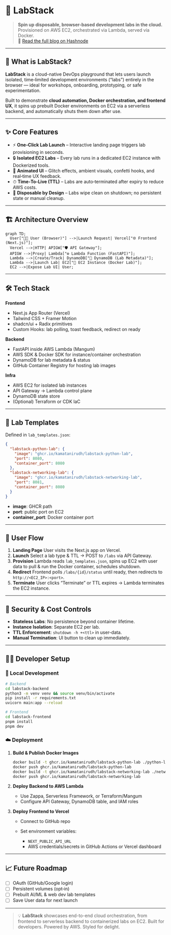 # 🚀 LabStack

> **Spin up disposable, browser-based development labs in the cloud.**  
> Provisioned on AWS EC2, orchestrated via Lambda, served via Docker.  
📖 [Read the full blog on Hashnode](https://labstack.hashnode.dev/building-labstack)
---

## 🧠 What is LabStack?

**LabStack** is a cloud-native DevOps playground that lets users launch isolated, time‑limited development environments (“labs”) entirely in the browser — ideal for workshops, onboarding, prototyping, or safe experimentation.

Built to demonstrate **cloud automation, Docker orchestration, and frontend UX**, it spins up prebuilt Docker environments on EC2 via a serverless backend, and automatically shuts them down after use.

---

## ✨ Core Features

- ⚡️ **One‑Click Lab Launch** – Interactive landing page triggers lab provisioning in seconds.  
- 🔒 **Isolated EC2 Labs** – Every lab runs in a dedicated EC2 instance with Dockerized tools.  
- 🎨 **Animated UI** – Glitch effects, ambient visuals, confetti hooks, and real‑time UX feedback.  
- ⏱ **Time‑To‑Live (TTL)** – Labs are auto‑terminated after expiry to reduce AWS costs.  
- 🧹 **Disposable by Design** – Labs wipe clean on shutdown; no persistent state or manual cleanup.

---

## 🏗️ Architecture Overview

```mermaid
graph TD;
  User["👩‍💻 User (Browser)"] -->|Launch Request| Vercel["🌐 Frontend (Next.js)"];
  Vercel -->|HTTP| APIGW["🛡 API Gateway"];
  APIGW -->|Proxy| Lambda["⚙️ Lambda Function (FastAPI)"];
  Lambda -->|Create/Track| DynamoDB["🧾 DynamoDB (Lab Metadata)"];
  Lambda -->|Launch Lab| EC2["🚀 EC2 Instance (Docker Lab)"];
  EC2 -->|Expose Lab UI| User;
```

---

## 🛠 Tech Stack

**Frontend**

* Next.js App Router (Vercel)
* Tailwind CSS + Framer Motion
* shadcn/ui + Radix primitives
* Custom Hooks: lab polling, toast feedback, redirect on ready

**Backend**

* FastAPI inside AWS Lambda (Mangum)
* AWS SDK & Docker SDK for instance/container orchestration
* DynamoDB for lab metadata & status
* GitHub Container Registry for hosting lab images

**Infra**

* AWS EC2 for isolated lab instances
* API Gateway → Lambda control plane
* DynamoDB state store
* (Optional) Terraform or CDK IaC

---

## 🧩 Lab Templates

Defined in `lab_templates.json`:

```json
{
  "labstack-python-lab": {
    "image": "ghcr.io/kamatanirudh/labstack-python-lab",
    "port": 8080,
    "container_port": 8080
  },
  "labstack-networking-lab": {
    "image": "ghcr.io/kamatanirudh/labstack-networking-lab",
    "port": 8081,
    "container_port": 8080
  }
}
```

* **image**: GHCR path
* **port**: public port on EC2
* **container_port**: Docker container port

---

## 📲 User Flow

1. **Landing Page**
   User visits the Next.js app on Vercel.
2. **Launch**
   Select a lab type & TTL → POST to `/labs` via API Gateway.
3. **Provision**
   Lambda reads `lab_templates.json`, spins up EC2 with user data to pull & run the Docker container, schedules shutdown.
4. **Redirect**
   Frontend polls `/labs/{id}/status` until ready, then redirects to `http://<EC2_IP>:<port>`.
5. **Terminate**
   User clicks “Terminate” or TTL expires → Lambda terminates the EC2 instance.

---

## 🔐 Security & Cost Controls

* **Stateless Labs**: No persistence beyond container lifetime.
* **Instance Isolation**: Separate EC2 per lab.
* **TTL Enforcement**: `shutdown -h +<ttl>` in user-data.
* **Manual Termination**: UI button to clean up immediately.

---

## 🧑‍💻 Developer Setup

### 🔧 Local Development

```bash
# Backend
cd labstack-backend
python3 -m venv venv && source venv/bin/activate
pip install -r requirements.txt
uvicorn main:app --reload

# Frontend
cd labstack-frontend
pnpm install
pnpm dev
```

### ☁️ Deployment

1. **Build & Publish Docker Images**

   ```bash
   docker build -t ghcr.io/kamatanirudh/labstack-python-lab ./python-lab
   docker push ghcr.io/kamatanirudh/labstack-python-lab
   docker build -t ghcr.io/kamatanirudh/labstack-networking-lab ./networking-lab
   docker push ghcr.io/kamatanirudh/labstack-networking-lab
   ```

2. **Deploy Backend to AWS Lambda**

   * Use Zappa, Serverless Framework, or Terraform/Mangum
   * Configure API Gateway, DynamoDB table, and IAM roles

3. **Deploy Frontend to Vercel**

   * Connect to GitHub repo
   * Set environment variables:

     * `NEXT_PUBLIC_API_URL`
     * AWS credentials/secrets in GitHub Actions or Vercel dashboard

---

## 📈 Future Roadmap

* [ ] OAuth (GitHub/Google login)
* [ ] Persistent volumes (opt‑in)
* [ ] Prebuilt AI/ML & web dev lab templates
* [ ] Save User data for next launch

---


> 💡 **LabStack** showcases end-to-end cloud orchestration, from frontend to serverless backend to containerized labs on EC2.
> Built for developers. Powered by AWS. Styled for delight. 
